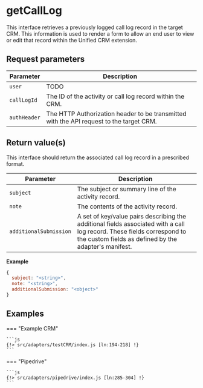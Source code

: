 # getCallLog

This interface retrieves a previously logged call log record in the target CRM. This information is used to render a form to allow an end user to view or edit that record within the Unified CRM extension. 

## Request parameters

| Parameter    | Description                                                                             |
|--------------|-----------------------------------------------------------------------------------------|
| `user`       | TODO                                                                                    |
| `callLogId`  | The ID of the activity or call log record within the CRM.                               |
| `authHeader` | The HTTP Authorization header to be transmitted with the API request to the target CRM. |


## Return value(s)

This interface should return the associated call log record in a prescribed format. 

| Parameter              | Description                                         |
|------------------------|-----------------------------------------------------|
| `subject`              | The subject or summary line of the activity record. |
| `note`                 | The contents of the activity record.                |
| `additionalSubmission` | A set of key/value pairs describing the additional fields associated with a call log record. These fields correspond to the custom fields as defined by the adapter's manifest. |

**Example**

```js
{
  subject: "<string>",
  note: "<string>",
  additionalSubmission: "<object>"
}
```

## Examples

=== "Example CRM"

    ```js
    {!> src/adapters/testCRM/index.js [ln:194-218] !}
	```
	
=== "Pipedrive"

	```js
    {!> src/adapters/pipedrive/index.js [ln:285-304] !}
	```


